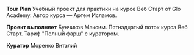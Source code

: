 **Tour Plan**
Учебный проект для практики на курсе Веб Старт от Glo Academy. Автор курса — Артем Исламов.

**Проект выполняет**
Бунчиков Максим. Пятнадцатый поток курса Веб Старт. Тариф "Полный фарш" с куратором.

**Куратор**
Моренко Виталий